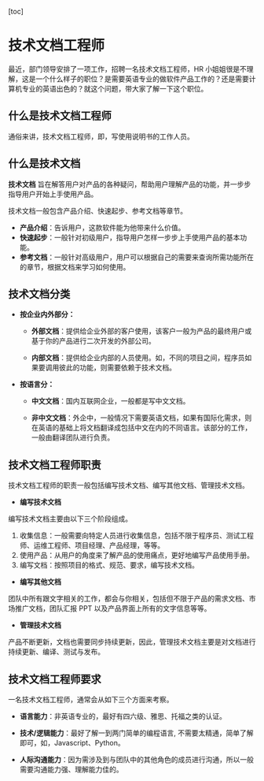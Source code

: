 [toc]

# 技术文档工程师

最近，部门领导安排了一项工作，招聘一名技术文档工程师，HR 小姐姐很是不理解，这是一个什么样子的职位？是需要英语专业的做软件产品工作的？还是需要计算机专业的英语出色的？就这个问题，带大家了解一下这个职位。

## 什么是技术文档工程师

通俗来讲，技术文档工程师，即，写使用说明书的工作人员。

## 什么是技术文档

**技术文档** 旨在解答用户对产品的各种疑问，帮助用户理解产品的功能，并一步步指导用户开始上手使用产品。

技术文档一般包含产品介绍、快速起步、参考文档等章节。

- **产品介绍**：告诉用户，这款软件能为他带来什么价值。
- **快速起步**：一般针对初级用户，指导用户怎样一步步上手使用产品的基本功能。
- **参考文档**：一般针对高级用户，用户可以根据自己的需要来查询所需功能所在的章节，根据文档来学习如何使用。

## 技术文档分类

- **按企业内外部分：**

    - **外部文档**：提供给企业外部的客户使用，该客户一般为产品的最终用户或基于你的产品进行二次开发的外部公司。

    - **内部文档**：提供给企业内部的人员使用。如，不同的项目之间，程序员如果要调用彼此的功能，则需要依赖于技术文档。

- **按语言分：**

    - **中文文档**：国内互联网企业，一般都是写中文文档。

    - **非中文文档**：外企中，一般情况下需要英语文档，如果有国际化需求，则在英语的基础上将文档翻译成包括中文在内的不同语言。该部分的工作，一般由翻译团队进行负责。

## 技术文档工程师职责

技术文档工程师的职责一般包括编写技术文档、编写其他文档、管理技术文档。

- **编写技术文档**

编写技术文档主要由以下三个阶段组成。

1. 收集信息：一般需要向特定人员进行收集信息，包括不限于程序员、测试工程师、运维工程师、项目经理、产品经理，等等。
2. 使用产品：从用户的角度来了解产品的使用痛点，更好地编写产品使用手册。
3. 编写文档：按照项目的格式、规范、要求，编写技术文档。

- **编写其他文档**

团队中所有跟文字相关的工作，都会与你相关，包括但不限于产品的需求文档、市场推广文档，团队汇报 PPT 以及产品界面上所有的文字信息等等。

- **管理技术文档**

产品不断更新，文档也需要同步持续更新，因此，管理技术文档主要是对文档进行持续更新、编译、测试与发布。

## 技术文档工程师要求

一名技术文档工程师，通常会从如下三个方面来考察。

- **语言能力**：非英语专业的，最好有四六级、雅思、托福之类的认证。

- **技术/逻辑能力**：最好了解一到两门简单的编程语言, 不需要太精通，简单了解即可，如，Javascript、Python。

- **人际沟通能力**：因为需涉及到与团队中的其他角色的成员进行沟通，所以一般需要沟通能力强、理解能力佳的。
